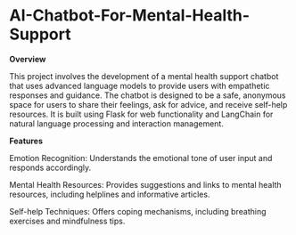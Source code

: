 # AI-Chatbot-For-Mental-Health-Support

**Overview**

This project involves the development of a mental health support chatbot that uses advanced language models to provide users with empathetic responses and guidance. The chatbot is designed to be a safe, anonymous space for users to share their feelings, ask for advice, and receive self-help resources. It is built using Flask for web functionality and LangChain for natural language processing and interaction management.

**Features**

Emotion Recognition: Understands the emotional tone of user input and responds accordingly.

Mental Health Resources: Provides suggestions and links to mental health resources, including helplines and informative articles.

Self-help Techniques: Offers coping mechanisms, including breathing exercises and mindfulness tips.
